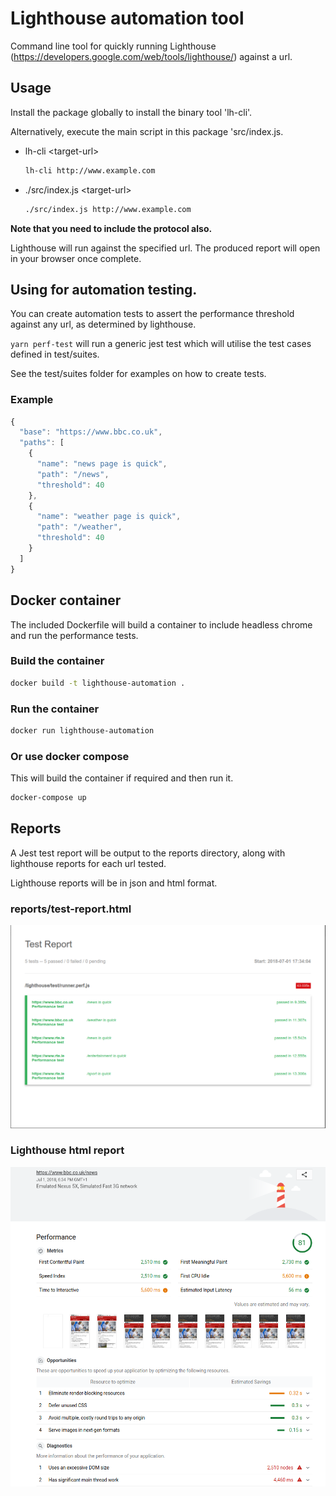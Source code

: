 # Lighthouse automation tool

Command line tool for quickly running Lighthouse (https://developers.google.com/web/tools/lighthouse/) against a url.

## Usage

Install the package globally to install the binary tool 'lh-cli'.

Alternatively, execute the main script in this package 'src/index.js.

  - lh-cli \<target-url\>
    ```bash
    lh-cli http://www.example.com
    ```

  - ./src/index.js \<target-url> 
    ```bash
    ./src/index.js http://www.example.com
    ```
  
  **Note that you need to include the protocol also.**

Lighthouse will run against the specified url. The produced report will open in your browser once complete.

## Using for automation testing.

You can create automation tests to assert the performance threshold against any url, as determined by lighthouse.

`yarn perf-test` will run a generic jest test which will utilise the test cases defined in test/suites.

See the test/suites folder for examples on how to create tests.

### Example

```javascript
{
  "base": "https://www.bbc.co.uk",
  "paths": [
    {
      "name": "news page is quick",
      "path": "/news",
      "threshold": 40
    },
    {
      "name": "weather page is quick",
      "path": "/weather",
      "threshold": 40
    }
  ]
}
```

## Docker container

The included Dockerfile will build a container to include headless chrome and run the performance tests.

### Build the container

```bash
docker build -t lighthouse-automation .
```

### Run the container

```bash
docker run lighthouse-automation
```

### Or use docker compose 
This will build the container if required and then run it.
```bash
docker-compose up 
```
## Reports

A Jest test report will be output to the reports directory, along with lighthouse reports for each url tested.

Lighthouse reports will be in json and html format.

### reports/test-report.html

![Sample Jest Report](/images/jestReport.png?raw=true "reports/test-report.html")

### Lighthouse html report

![Sample Lighthouse Report](/images/lighthouseReport.png?raw=true)